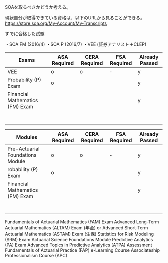 
SOAを取るべきかどうか考える。

現状自分が取得できている資格は、以下のURLから見ることができる。
https://store.soa.org/My-Account/My-Transcripts

すでに合格した試験

・SOA FM (2016/4)
・SOA P (2016/7)
・VEE (証券アナリスト＋CLEP)



| Exams| ASA Required | CERA Required | FSA Required | Already Passed|
|----|----|----|----|----|
|VEE|o|o|-|y|
|Probability (P) Exam|o|||y|
|Financial Mathematics (FM) Exam||||y|
|||||
|||||
|||||
|||||
|||||
|||||
|||||



| Modules| ASA Required | CERA Required | FSA Required | Already Passed|
|----|----|----|----|----|
|Pre-Actuarial Foundations Module |o|o|-|y|
|robability (P) Exam|o|||y|
|Financial Mathematics (FM) Exam||||y|
|||||
|||||
|||||
|||||
|||||
|||||
|||||




Fundamentals of Actuarial Mathematics (FAM) Exam
Advanced Long-Term Actuarial Mathematics (ALTAM) Exam (年金) or Advanced Short-Term Actuarial Mathematics (ASTAM) Exam (生保)
Statistics for Risk Modeling (SRM) Exam
Actuarial Science Foundations Module
Predictive Analytics (PA) Exam
Advanced Topics in Predictive Analytics (ATPA) Assessment 
Fundamentals of Actuarial Practice (FAP) e-Learning Course
Associateship Professionalism Course (APC)

